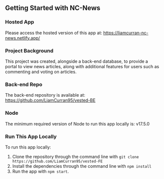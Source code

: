 ## Getting Started with NC-News

### Hosted App

Please access the hosted version of this app at: https://liamcurran-nc-news.netlify.app/

### Project Background

This project was created, alongside a back-end database, to provide a portal to view news articles, along with additional features for users such as commenting and voting on articles.

### Back-end Repo

The back-end repository is available at: https://github.com/LiamCurran95/vested-BE

### Node

The minimum required version of Node to run this app locally is: v17.5.0

### Run This App Locally

To run this app locally:

1. Clone the repository through the command line with `git clone https://github.com/LiamCurran95/vested-FE`
2. Install the dependencies through the command line with `npm install`
3. Run the app with `npm start`.

